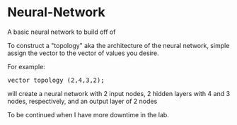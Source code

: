 # Neural-Network
A basic neural network to build off of

To construct a "topology" aka the architecture of the neural network,
simple assign the vector<unsigned> to the vector of values you desire.

For example:

<tt>
  vector<unsigned> topology (2,4,3,2);
</tt>

will create a neural network with 2 input nodes, 2 hidden layers with 4 and 3 nodes, respectively,
and an output layer of 2 nodes

To be continued when I have more downtime in the lab.
